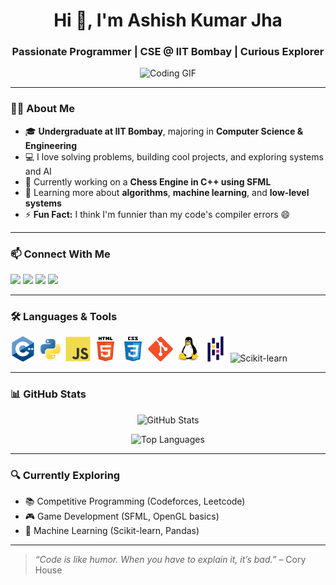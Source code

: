 <h1 align="center">Hi 👋, I'm Ashish Kumar Jha</h1>
<h3 align="center">Passionate Programmer | CSE @ IIT Bombay | Curious Explorer</h3>

<p align="center">
  <img src="https://gifdb.com/images/high/animated-chock-coding-c78f6elj32sfoi8q.gif" width="400" alt="Coding GIF" />
</p>

---

### 👨‍💻 About Me
- 🎓 **Undergraduate at IIT Bombay**, majoring in **Computer Science & Engineering**
- 💻 I love solving problems, building cool projects, and exploring systems and AI
- 🔭 Currently working on a **Chess Engine in C++ using SFML**
- 🌱 Learning more about **algorithms**, **machine learning**, and **low-level systems**
- ⚡ **Fun Fact:** I think I'm funnier than my code's compiler errors 😄

---

### 📫 Connect With Me

<p align="left">
  <a href="https://twitter.com/ashish_jha_73" target="_blank"><img src="https://img.shields.io/badge/Twitter-%231DA1F2.svg?&style=for-the-badge&logo=twitter&logoColor=white" /></a>
  <a href="https://linkedin.com/in/ashish-jha73" target="_blank"><img src="https://img.shields.io/badge/LinkedIn-%230077B5.svg?&style=for-the-badge&logo=linkedin&logoColor=white" /></a>
  <a href="https://instagram.com/ashish_jha_73" target="_blank"><img src="https://img.shields.io/badge/Instagram-%23E4405F.svg?&style=for-the-badge&logo=instagram&logoColor=white" /></a>
  <a href="https://codeforces.com/profile/ashish_jha_" target="_blank"><img src="https://img.shields.io/badge/Codeforces-%231F8ACB.svg?&style=for-the-badge&logo=codeforces&logoColor=white" /></a>
</p>

---

### 🛠️ Languages & Tools

<p align="left">
  <img src="https://raw.githubusercontent.com/devicons/devicon/master/icons/cplusplus/cplusplus-original.svg" alt="C++" width="40" height="40"/>
  <img src="https://raw.githubusercontent.com/devicons/devicon/master/icons/python/python-original.svg" alt="Python" width="40" height="40"/>
  <img src="https://raw.githubusercontent.com/devicons/devicon/master/icons/javascript/javascript-original.svg" alt="JavaScript" width="40" height="40"/>
  <img src="https://raw.githubusercontent.com/devicons/devicon/master/icons/html5/html5-original-wordmark.svg" alt="HTML5" width="40" height="40"/>
  <img src="https://raw.githubusercontent.com/devicons/devicon/master/icons/css3/css3-original-wordmark.svg" alt="CSS3" width="40" height="40"/>
  <img src="https://raw.githubusercontent.com/devicons/devicon/master/icons/git/git-original.svg" alt="Git" width="40" height="40"/>
  <img src="https://raw.githubusercontent.com/devicons/devicon/master/icons/linux/linux-original.svg" alt="Linux" width="40" height="40"/>
  <img src="https://raw.githubusercontent.com/devicons/devicon/2ae2a900d2f041da66e950e4d48052658d850630/icons/pandas/pandas-original.svg" alt="Pandas" width="40" height="40"/>
  <img src="https://upload.wikimedia.org/wikipedia/commons/0/05/Scikit_learn_logo_small.svg" alt="Scikit-learn" width="40" height="40"/>
</p>

---

### 📊 GitHub Stats

<p align="center">
  <img src="https://github-readme-stats.vercel.app/api?username=ashish-jha-73&show_icons=true&theme=default" alt="GitHub Stats" />
</p>

<p align="center">
  <img src="https://github-readme-stats.vercel.app/api/top-langs?username=ashish-jha-73&show_icons=true&locale=en&layout=compact" alt="Top Languages" />
</p>

---

### 🔍 Currently Exploring
- 📚 Competitive Programming (Codeforces, Leetcode)
- 🎮 Game Development (SFML, OpenGL basics)
- 🧠 Machine Learning (Scikit-learn, Pandas)

---

> _“Code is like humor. When you have to explain it, it’s bad.”_ – Cory House
